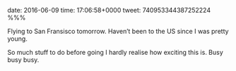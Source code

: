 date: 2016-06-09
time: 17:06:58+0000
tweet: 740953344387252224
%%%

Flying to San Fransisco tomorrow. Haven’t been to the US since I was pretty young.

So much stuff to do before going I hardly realise how exciting this is. Busy busy busy.
